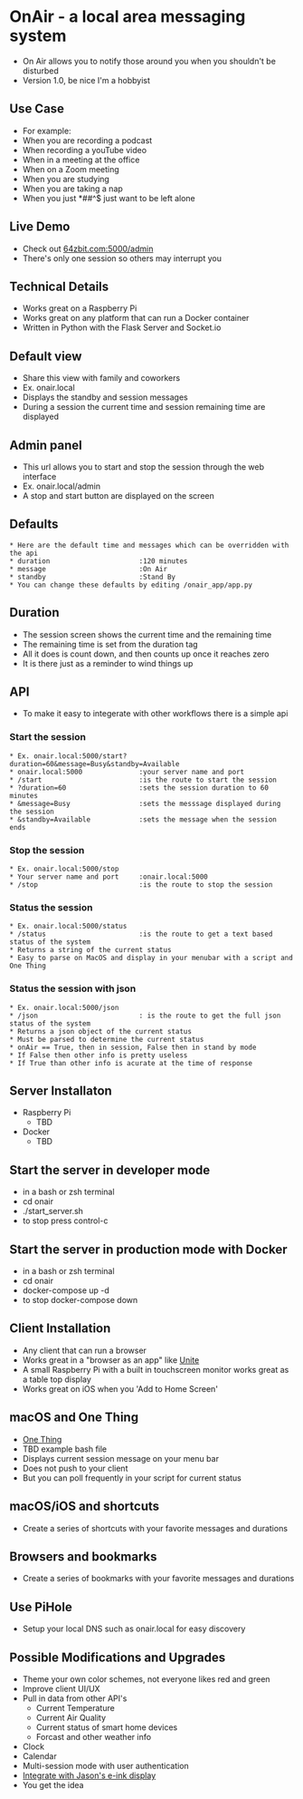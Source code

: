 # OnAir - a local area messaging system
* On Air allows you to notify those around you when you shouldn't be disturbed
* Version 1.0, be nice I'm a hobbyist

## Use Case
* For example:
* When you are recording a podcast
* When recording a youTube video
* When in a meeting at the office
* When on a Zoom meeting
* When you are studying
* When you are taking a nap
* When you just *##^$ just want to be left alone

## Live Demo
* Check out [64zbit.com:5000/admin]()
* There's only one session so others may interrupt you

## Technical Details
* Works great on a Raspberry Pi
* Works great on any platform that can run a Docker container
* Written in Python with the Flask Server and Socket.io

## Default view 
* Share this view with family and coworkers
* Ex. onair.local
* Displays the standby and session messages
* During a session the current time and session remaining time are displayed

## Admin panel
* This url allows you to start and stop the session through the web interface
* Ex. onair.local/admin
* A stop and start button are displayed on the screen

## Defaults
```
* Here are the default time and messages which can be overridden with the api
* duration                      :120 minutes
* message                       :On Air
* standby                       :Stand By
* You can change these defaults by editing /onair_app/app.py
```

## Duration
* The session screen shows the current time and the remaining time
* The remaining time is set from the duration tag
* All it does is count down, and then counts up once it reaches zero
* It is there just as a reminder to wind things up

## API
* To make it easy to integerate with other workflows there is a simple api

### Start the session
```
* Ex. onair.local:5000/start?duration=60&message=Busy&standby=Available
* onair.local:5000              :your server name and port
* /start                        :is the route to start the session
* ?duration=60                  :sets the session duration to 60 minutes
* &message=Busy                 :sets the messsage displayed during the session
* &standby=Available            :sets the message when the session ends
```

### Stop the session
```
* Ex. onair.local:5000/stop
* Your server name and port     :onair.local:5000
* /stop                         :is the route to stop the session
```

### Status the session
```
* Ex. onair.local:5000/status
* /status                       :is the route to get a text based status of the system
* Returns a string of the current status
* Easy to parse on MacOS and display in your menubar with a script and One Thing
```

### Status the session with json
```
* Ex. onair.local:5000/json
* /json                         : is the route to get the full json status of the system
* Returns a json object of the current status
* Must be parsed to determine the current status
* onAir == True, then in session, False then in stand by mode
* If False then other info is pretty useless
* If True than other info is acurate at the time of response
```

## Server Installaton
* Raspberry Pi
    * TBD
* Docker
    * TBD

## Start the server in developer mode
* in a bash or zsh terminal
* cd onair
* ./start_server.sh 
* to stop press control-c

## Start the server in production mode with Docker
* in a bash or zsh terminal
* cd onair
* docker-compose up -d
* to stop docker-compose down

## Client Installation
* Any client that can run a browser
* Works great in a "browser as an app" like [Unite](https://www.bzgapps.com/unite)
* A small Raspberry Pi with a built in touchscreen monitor works great as a table top display
* Works great on iOS when you 'Add to Home Screen'

## macOS and One Thing
* [One Thing](https://apps.apple.com/us/app/one-thing/id1604176982?mt=12)
* TBD example bash file
* Displays current session message on your menu bar
* Does not push to your client
* But you can poll frequently in your script for current status

## macOS/iOS and shortcuts
* Create a series of shortcuts with your favorite messages and durations

## Browsers and bookmarks
* Create a series of bookmarks with your favorite messages and durations

## Use PiHole
* Setup your local DNS such as onair.local for easy discovery

## Possible Modifications and Upgrades
* Theme your own color schemes, not everyone likes red and green
* Improve client UI/UX
* Pull in data from other API's
    - Current Temperature
    - Current Air Quality
    - Current status of smart home devices
    - Forcast and other weather info
* Clock
* Calendar
* Multi-session mode with user authentication
* [Integrate with Jason's e-ink display](https://sixcolors.com/post/2022/09/a-smart-e-ink-calendar-comes-to-my-kitchen/)
* You get the idea